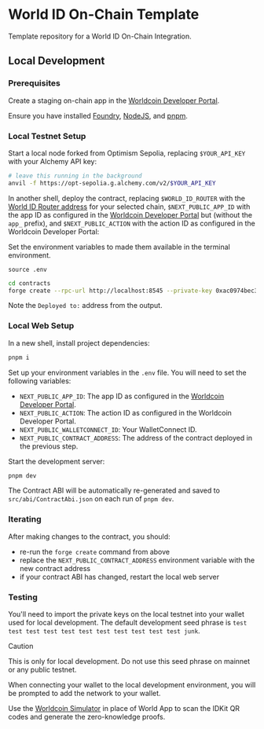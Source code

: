 # World ID On-Chain Template

Template repository for a World ID On-Chain Integration.

## Local Development

### Prerequisites

Create a staging on-chain app in the [Worldcoin Developer Portal](https://developer.worldcoin.org).

Ensure you have installed [Foundry](https://book.getfoundry.sh/getting-started/installation), [NodeJS](https://nodejs.org/en/download), and [pnpm](https://pnpm.io/installation).

### Local Testnet Setup

Start a local node forked from Optimism Sepolia, replacing `$YOUR_API_KEY` with your Alchemy API key:

```bash
# leave this running in the background
anvil -f https://opt-sepolia.g.alchemy.com/v2/$YOUR_API_KEY
```

In another shell, deploy the contract, replacing `$WORLD_ID_ROUTER` with the [World ID Router address](https://docs.worldcoin.org/reference/address-book) for your selected chain, `$NEXT_PUBLIC_APP_ID` with the app ID as configured in the [Worldcoin Developer Portal](https://developer.worldcoin.org) but (without the `app_` prefix), and `$NEXT_PUBLIC_ACTION` with the action ID as configured in the Worldcoin Developer Portal:

Set the environment variables to made them available in the terminal environment.
```
source .env
```

```bash
cd contracts
forge create --rpc-url http://localhost:8545 --private-key 0xac0974bec39a17e36ba4a6b4d238ff944bacb478cbed5efcae784d7bf4f2ff80 src/Contract.sol:Contract --constructor-args $WORLD_ID_ROUTER $NEXT_PUBLIC_APP_ID $NEXT_PUBLIC_ACTION
```

Note the `Deployed to:` address from the output.

### Local Web Setup

In a new shell, install project dependencies:

```bash
pnpm i
```

Set up your environment variables in the `.env` file. You will need to set the following variables:
- `NEXT_PUBLIC_APP_ID`: The app ID as configured in the [Worldcoin Developer Portal](https://developer.worldcoin.org).
- `NEXT_PUBLIC_ACTION`: The action ID as configured in the Worldcoin Developer Portal.
- `NEXT_PUBLIC_WALLETCONNECT_ID`: Your WalletConnect ID.
- `NEXT_PUBLIC_CONTRACT_ADDRESS`: The address of the contract deployed in the previous step.

Start the development server:

```bash
pnpm dev
```

The Contract ABI will be automatically re-generated and saved to `src/abi/ContractAbi.json` on each run of `pnpm dev`.

### Iterating

After making changes to the contract, you should:
- re-run the `forge create` command from above
- replace the `NEXT_PUBLIC_CONTRACT_ADDRESS` environment variable with the new contract address
- if your contract ABI has changed, restart the local web server

### Testing

You'll need to import the private keys on the local testnet into your wallet used for local development. The default development seed phrase is `test test test test test test test test test test test junk`.

> [!CAUTION]
> This is only for local development. Do not use this seed phrase on mainnet or any public testnet.

When connecting your wallet to the local development environment, you will be prompted to add the network to your wallet.

Use the [Worldcoin Simulator](https://simulator.worldcoin.org) in place of World App to scan the IDKit QR codes and generate the zero-knowledge proofs.